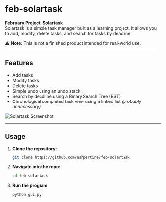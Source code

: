 # feb-solartask  

**February Project: Solartask**  
Solartask is a simple task manager built as a learning project. It allows you to add, modify, delete tasks, and search for tasks by deadline.  

⚠ **Note:** This is not a finished product intended for real-world use.  

---

## Features  
- Add tasks  
- Modify tasks  
- Delete tasks  
- Simple undo using an undo stack  
- Search by deadline using a Binary Search Tree (BST)  
- Chronological completed task view using a linked list *(probably unnecessary)*  

![Solartask Screenshot](https://github.com/user-attachments/assets/854c20fd-a73c-4dd9-9426-670ffbb5dce8)  

---

## Usage  

1. **Clone the repository:**  
   ```sh
   git clone https://github.com/ashpertine/feb-solartask
2. **Navigate into the repo:**
   ```sh
   cd feb-solartask
3. **Run the program**
   ```sh
   python gui.py
